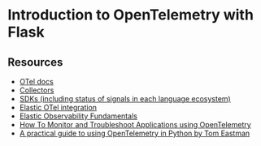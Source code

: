 # Introduction to OpenTelemetry with Flask

## Resources
- [OTel docs](https://opentelemetry.io/)
- [Collectors](https://opentelemetry.io/docs/collector/) 
- [SDKs (including status of signals in each language ecosystem)](https://opentelemetry.io/docs/languages/) 
- [Elastic OTel integration](https://www.elastic.co/guide/en/observability/current/apm-open-telemetry.html)
- [Elastic Observability Fundamentals](https://www.elastic.co/training/observability-fundamentals)
- [How To Monitor and Troubleshoot Applications using OpenTelemetry](https://www.youtube.com/watch?v=oTzIieqwMW0)
- [A practical guide to using OpenTelemetry in Python by Tom Eastman](https://www.youtube.com/watch?v=R8BYnL-Yp1w)
